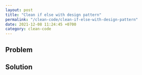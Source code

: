 ```yaml
---
layout: post
title: "Clean if else with design pattern"
permalink: "/clean-code/clean-if-else-with-design-pattern"
date: 2021-12-08 11:24:45 +0700
category: clean-code
---
```

## Problem
## Solution
